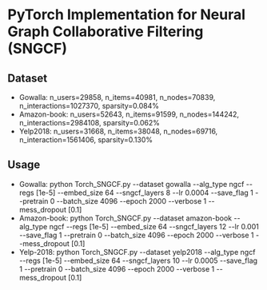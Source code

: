 # PyTorch Implementation for Neural Graph Collaborative Filtering (SNGCF)
## Dataset
* Gowalla: n_users=29858, n_items=40981, n_nodes=70839, n_interactions=1027370, sparsity=0.084%
* Amazon-book: n_users=52643, n_items=91599, n_nodes=144242, n_interactions=2984108, sparsity=0.062%
* Yelp2018: n_users=31668, n_items=38048, n_nodes=69716, n_interaction=1561406, sparsity=0.130%

## Usage 
* Gowalla: python Torch_SNGCF.py --dataset gowalla --alg_type ngcf --regs [1e-5] --embed_size 64 --sngcf_layers 8 --lr 0.0004 --save_flag 1 --pretrain 0 --batch_size 4096 --epoch 2000 --verbose 1 --mess_dropout [0.1] 
* Amazon-book: python Torch_SNGCF.py --dataset amazon-book --alg_type ngcf --regs [1e-5] --embed_size 64 --sngcf_layers 12 --lr 0.001 --save_flag 1 --pretrain 0 --batch_size 4096 --epoch 2000 --verbose 1 --mess_dropout [0.1]
* Yelp-2018: python Torch_SNGCF.py --dataset yelp2018 --alg_type ngcf --regs [1e-5] --embed_size 64 --sngcf_layers 10 --lr 0.0005 --save_flag 1 --pretrain 0 --batch_size 4096 --epoch 2000 --verbose 1 --mess_dropout [0.1]
